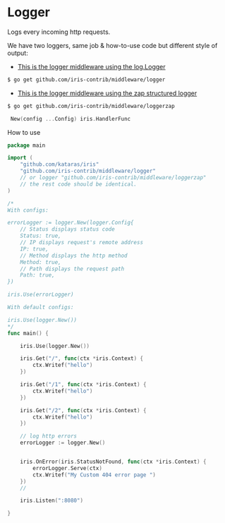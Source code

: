 # Logger
Logs every incoming http requests.


We have two loggers, same job & how-to-use code but different style of output:

- [This is the logger middleware using the log.Logger](https://github.com/iris-contrib/middleware/tree/master/logger)

```sh
$ go get github.com/iris-contrib/middleware/logger
```

- [This is the logger middleware using the zap structured logger](https://github.com/iris-contrib/middleware/tree/master/loggerzap)

```sh
$ go get github.com/iris-contrib/middleware/loggerzap
```

```go
 New(config ...Config) iris.HandlerFunc
```

How to use

```go
package main

import (
	"github.com/kataras/iris"
	"github.com/iris-contrib/middleware/logger"
	// or logger "github.com/iris-contrib/middleware/loggerzap"
	// the rest code should be identical.
)

/*
With configs:

errorLogger := logger.New(logger.Config{
	// Status displays status code
	Status: true,
	// IP displays request's remote address
	IP: true,
	// Method displays the http method
	Method: true,
	// Path displays the request path
	Path: true,
})

iris.Use(errorLogger)

With default configs:

iris.Use(logger.New())
*/
func main() {

	iris.Use(logger.New())

	iris.Get("/", func(ctx *iris.Context) {
		ctx.Writef("hello")
	})

	iris.Get("/1", func(ctx *iris.Context) {
		ctx.Writef("hello")
	})

	iris.Get("/2", func(ctx *iris.Context) {
		ctx.Writef("hello")
	})

	// log http errors
	errorLogger := logger.New()


	iris.OnError(iris.StatusNotFound, func(ctx *iris.Context) {
		errorLogger.Serve(ctx)
		ctx.Writef("My Custom 404 error page ")
	})
	//

	iris.Listen(":8080")

}
```
